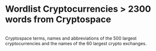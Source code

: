 # Wordlist Cryptocurrencies > 2300 words from Cryptospace
<br>
Cryptospace terms, names and abbreviations of the 500 largest cryptocurrencies 
and the names of the 60 largest crypto exchanges.
